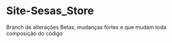 # Site-Sesas_Store

Branch de alterações Betas, mudanças fortes e que mudam toda composição do código

